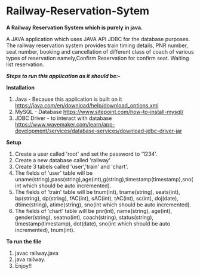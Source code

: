 # Railway-Reservation-Sytem
**A Railway Reservation System which is purely in java.**

A JAVA application which uses JAVA API JDBC for the database purposes. The railway reservation
system provides train timing details, PNR number, seat number, booking and cancellation of different
class of coach of various types of reservation namely,Confirm Reservation for confirm seat. Waiting list
reservation.

***Steps to run this application as it should be:-***

**Installation**
1. Java - Because this application is built on it https://java.com/en/download/help/download_options.xml
2. MySQL - Database https://www.sitepoint.com/how-to-install-mysql/
3. JDBC Driver - to interact with database https://www.wavemaker.com/learn/app-development/services/database-services/download-jdbc-driver-jar

**Setup**
1. Create a user called 'root' and set the password to '1234'.
2. Create a new database called 'railway'. 
3. Create 3 tabels called 'user','train' and 'chart'.
4. The fields of 'user' table will be uname(string),pass(string),age(int),g(string),timestamp(timestamp),sno(int which should be auto incremented).
5. The fields of 'train' table will be tnum(int), tname(string), seats(int), bp(string), dp(string), fAC(int), sAC(int), tAC(int), sc(int), doj(date), dtime(string), atime(string), sno(int which should be auto incremented).
6. The fields of 'chart' table will be pnr(int), name(string), age(int), gender(string), seatno(int), coach(string), status(string), timestamp(timestamp), dot(date), sno(int which should be auto incremented), tnum(int).

**To run the file**
1. javac railway.java
2. java railway.
3. Enjoy!!
